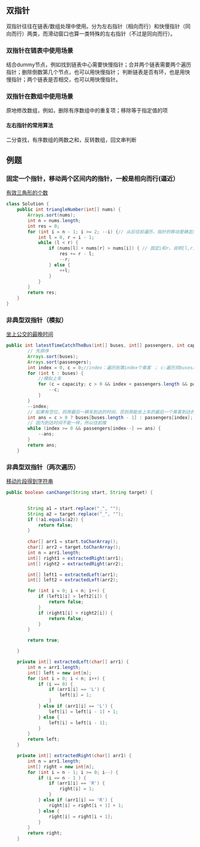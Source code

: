 ## 双指针
双指针往往在链表/数组处理中使用。分为左右指针（相向而行）和快慢指针（同向而行）两类，而滑动窗口也算一类特殊的左右指针（不过是同向而行）。

### 双指针在链表中使用场景
结合dummy节点，例如找到链表中心需要快慢指针；合并两个链表需要两个遍历指针；删除倒数第几个节点，也可以用快慢指针；
判断链表是否有环，也是用快慢指针；两个链表是否相交，也可以用快慢指针。

### 双指针在数组中使用场景
原地修改数组，例如，删除有序数组中的重复项；移除等于指定值的项

#### 左右指针的常用算法
二分查找，有序数组的两数之和，反转数组，回文串判断

## 例题 
### 固定一个指针，移动两个区间内的指针，一般是相向而行(逼近）
[有效三角形的个数](https://leetcode.cn/problems/valid-triangle-number/)
```java
class Solution {
    public int triangleNumber(int[] nums) {
        Arrays.sort(nums);
        int n = nums.length;
        int res = 0;
        for (int i = n - 1; i >= 2; --i) {// 从后往前遍历，指针的移动是确定的，从前往后遍历，指针的移动是有两种情况
            int l = 0, r = i - 1;
            while (l < r) {
                if (nums[l] + nums[r] > nums[i]) { // 固定i和r，说明[l,r)都可以作为第一个指针，长度为(r-1)-l+1=r-l,然后左移第二个指针即--r。
                    res += r - l; 
                    --r;
                } else {
                    ++l;
                }
            }
        }
        return res;
    }
}
```
### 非典型双指针（模拟）
[坐上公交的最晚时间](https://leetcode.cn/problems/the-latest-time-to-catch-a-bus/)
```java
public int latestTimeCatchTheBus(int[] buses, int[] passengers, int capacity) {
        // 先排序
        Arrays.sort(buses);
        Arrays.sort(passengers);
        int index = 0, c = 0;//index：遍历到第index个乘客 ； c:遍历完buses后，最后一辆车是否还剩下空位
        for (int t : buses) {
            //模拟上车
            for (c = capacity; c > 0 && index < passengers.length && passengers[index] <= t; index++) {
                --c;
            }
        }
        --index;
        // 如果有空位，则用最后一辆车到达的时间，否则用能坐上车的最后一个乘客到达的时间
        int ans = c > 0 ? buses[buses.length - 1] : passengers[index];
        // 因为到达时间不能一样，所以往前推
        while (index >= 0 && passengers[index--] == ans) {
            --ans;
        }
        return ans;
    }
```    
### 非典型双指针（两次遍历）
[移动片段得到字符串](https://leetcode.cn/problems/move-pieces-to-obtain-a-string/)
```java
public boolean canChange(String start, String target) {


        String a1 = start.replace("_", "");
        String a2 = target.replace("_", "");
        if (!a1.equals(a2)) {
            return false;
        }
        
        char[] arr1 = start.toCharArray();
        char[] arr2 = target.toCharArray();
        int n = arr1.length;
        int[] right1 = extractedRight(arr1);
        int[] right2 = extractedRight(arr2);

        int[] left1 = extractedLeft(arr1);
        int[] left2 = extractedLeft(arr2);

        for (int i = 0; i < n; i++) {
            if (left1[i] > left2[i]) {
                return false;
            }
            if (right1[i] > right2[i]) {
                return false;
            }
        }

        return true;

    }

    private int[] extractedLeft(char[] arr1) {
        int n = arr1.length;
        int[] left = new int[n];
        for (int i = 0; i < n; i++) {
            if (i == 0) {
                if (arr1[i] == 'L') {
                    left[i] = 1;
                }
            } else if (arr1[i] == 'L') {
                left[i] = left[i - 1] + 1;
            } else {
                left[i] = left[i - 1];
            }
        }
        return left;
    }

    private int[] extractedRight(char[] arr1) {
        int n = arr1.length;
        int[] right = new int[n];
        for (int i = n - 1; i >= 0; i--) {
            if (i == n - 1 ) {
                if (arr1[i] == 'R') {
                    right[i] = 1;
                }
            } else if (arr1[i] == 'R') {
                right[i] = right[i + 1] + 1;
            } else {
                right[i] = right[i + 1];
            }
        }
        return right;
    }
```
